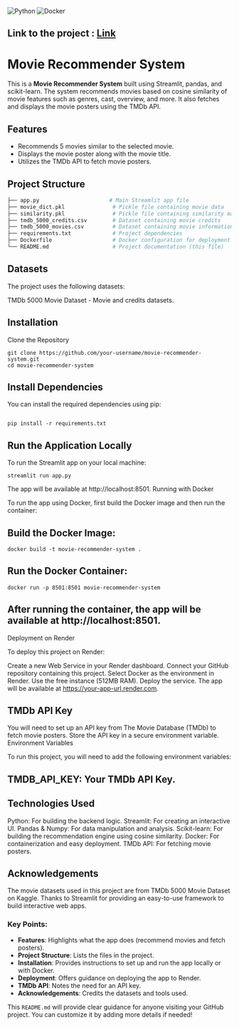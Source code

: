 ![Python](https://img.shields.io/badge/python-3670A0?style=for-the-badge&logo=python&logoColor=ffdd54)  ![Docker](https://img.shields.io/badge/docker-%230db7ed.svg?style=for-the-badge&logo=docker&logoColor=white)

## Link to the project : [Link](https://movie-recommendations-system-g4at.onrender.com)

# Movie Recommender System

This is a **Movie Recommender System** built using Streamlit, pandas, and scikit-learn. The system recommends movies based on cosine similarity of movie features such as genres, cast, overview, and more. It also fetches and displays the movie posters using the TMDb API.

## Features

- Recommends 5 movies similar to the selected movie.
- Displays the movie poster along with the movie title.
- Utilizes the TMDb API to fetch movie posters.

## Project Structure

```bash
├── app.py                      # Main Streamlit app file
├── movie_dict.pkl               # Pickle file containing movie data
├── similarity.pkl               # Pickle file containing similarity matrix
├── tmdb_5000_credits.csv        # Dataset containing movie credits
├── tmdb_5000_movies.csv         # Dataset containing movie information
├── requirements.txt             # Project dependencies
├── Dockerfile                   # Docker configuration for deployment
└── README.md                    # Project documentation (this file)
```
## Datasets

The project uses the following datasets:

TMDb 5000 Movie Dataset - Movie and credits datasets.

## Installation
Clone the Repository
```
git clone https://github.com/your-username/movie-recommender-system.git
cd movie-recommender-system
```
## Install Dependencies

You can install the required dependencies using pip:

```

pip install -r requirements.txt
```

## Run the Application Locally

To run the Streamlit app on your local machine:
```
streamlit run app.py
```
The app will be available at http://localhost:8501.
Running with Docker

To run the app using Docker, first build the Docker image and then run the container:

## Build the Docker Image:

```
docker build -t movie-recommender-system .
```
## Run the Docker Container:

    docker run -p 8501:8501 movie-recommender-system

## After running the container, the app will be available at http://localhost:8501.
Deployment on Render

To deploy this project on Render:

Create a new Web Service in your Render dashboard.
Connect your GitHub repository containing this project.
Select Docker as the environment in Render.
Use the free instance (512MB RAM).
Deploy the service. The app will be available at https://your-app-url.render.com.

## TMDb API Key

You will need to set up an API key from The Movie Database (TMDb) to fetch movie posters. Store the API key in a secure environment variable.
Environment Variables

To run this project, you will need to add the following environment variables:

## TMDB_API_KEY: Your TMDb API Key.

## Technologies Used

Python: For building the backend logic.
Streamlit: For creating an interactive UI.
Pandas & Numpy: For data manipulation and analysis.
Scikit-learn: For building the recommendation engine using cosine similarity.
Docker: For containerization and easy deployment.
TMDb API: For fetching movie posters.

## Acknowledgements

The movie datasets used in this project are from TMDb 5000 Movie Dataset on Kaggle.
Thanks to Streamlit for providing an easy-to-use framework to build interactive web apps.

### Key Points:
- **Features**: Highlights what the app does (recommend movies and fetch posters).
- **Project Structure**: Lists the files in the project.
- **Installation**: Provides instructions to set up and run the app locally or with Docker.
- **Deployment**: Offers guidance on deploying the app to Render.
- **TMDb API**: Notes the need for an API key.
- **Acknowledgements**: Credits the datasets and tools used.

This `README.md` will provide clear guidance for anyone visiting your GitHub project. You can customize it by adding more details if needed!



